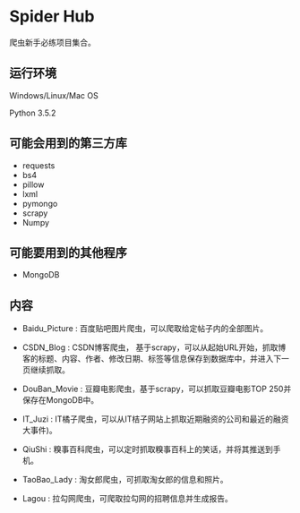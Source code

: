 # Spider Hub

爬虫新手必练项目集合。

## 运行环境

Windows/Linux/Mac OS       

Python 3.5.2

## 可能会用到的第三方库

* requests
* bs4
* pillow
* lxml
* pymongo
* scrapy
* Numpy

## 可能要用到的其他程序

* MongoDB

## 内容

* Baidu_Picture : 百度贴吧图片爬虫，可以爬取给定帖子内的全部图片。

* CSDN_Blog : CSDN博客爬虫， 基于scrapy，可以从起始URL开始，抓取博客的标题、内容、作者、修改日期、标签等信息保存到数据库中，并进入下一页继续抓取。

* DouBan_Movie : 豆瓣电影爬虫，基于scrapy，可以抓取豆瓣电影TOP 250并保存在MongoDB中。

* IT_Juzi : IT橘子爬虫，可以从IT桔子网站上抓取近期融资的公司和最近的融资大事件)。

* QiuShi : 糗事百科爬虫，可以定时抓取糗事百科上的笑话，并将其推送到手机。

* TaoBao_Lady : 淘女郎爬虫，可抓取淘女郎的信息和照片。

* Lagou : 拉勾网爬虫，可爬取拉勾网的招聘信息并生成报告。

  ​

  ​
